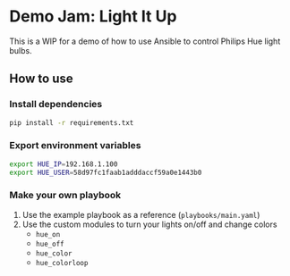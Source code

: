 # Demo Jam: Light It Up

This is a WIP for a demo of how to use Ansible to control Philips Hue light bulbs.

## How to use

### Install dependencies

```bash
pip install -r requirements.txt
```

### Export environment variables

```bash
export HUE_IP=192.168.1.100
export HUE_USER=58d97fc1faab1adddaccf59a0e1443b0
```

### Make your own playbook

1. Use the example playbook as a reference (`playbooks/main.yaml`)
2. Use the custom modules to turn your lights on/off and change colors
    - `hue_on`
    - `hue_off`
    - `hue_color`
    - `hue_colorloop`
